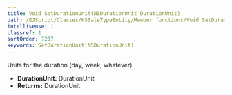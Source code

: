 ```yaml
---
title: Void SetDurationUnit(NSDurationUnit DurationUnit)
path: /EJScript/Classes/NSSaleTypeEntity/Member functions/Void SetDurationUnit(NSDurationUnit p_0)
intellisense: 1
classref: 1
sortOrder: 7237
keywords: SetDurationUnit(NSDurationUnit)
---
```



Units for the duration (day, week, whatever)



* **DurationUnit:** DurationUnit
* **Returns:** DurationUnit



